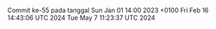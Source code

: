 Commit ke-55 pada tanggal Sun Jan 01 14:00 2023 +0100
Fri Feb 16 14:43:06 UTC 2024
Tue May  7 11:23:37 UTC 2024
